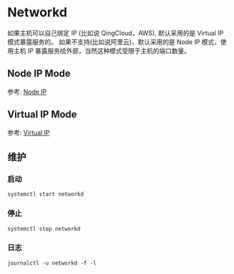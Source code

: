 # Networkd

如果主机可以自己绑定 IP (比如说 QingCloud，AWS), 默认采用的是 Virtual IP 模式暴露服务的。
如果不支持(比如说阿里云)，默认采用的是 Node IP 模式，使用主机 IP 暴露服务给外部，当然这种模式受限于主机的端口数量。

## Node IP Mode

参考: [Node IP](nip.md)

## Virtual IP Mode

参考: [Virtual IP](vip.md)

## 维护

### 启动
```
systemctl start networkd
```

### 停止
```
systemctl stop networkd
```

### 日志
```
journalctl -u networkd -f -l
```
